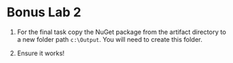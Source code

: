 # Bonus Lab 2

1. For the final task copy the NuGet package from the artifact directory to a new folder path `c:\Output`. You will need to create this folder.

2. Ensure it works!